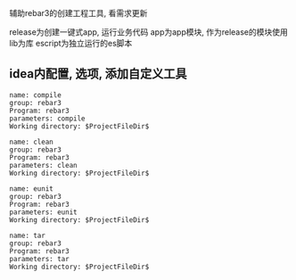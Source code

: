 辅助rebar3的创建工程工具, 看需求更新

release为创建一键式app, 运行业务代码
app为app模块, 作为release的模块使用
lib为库
escript为独立运行的es脚本


idea内配置, 选项, 添加自定义工具
--------
```
name: compile
group: rebar3
Program: rebar3
parameters: compile
Working directory: $ProjectFileDir$
```

```
name: clean
group: rebar3
Program: rebar3
parameters: clean
Working directory: $ProjectFileDir$
```

```
name: eunit
group: rebar3
Program: rebar3
parameters: eunit
Working directory: $ProjectFileDir$
```

```
name: tar
group: rebar3
Program: rebar3
parameters: tar
Working directory: $ProjectFileDir$
```
